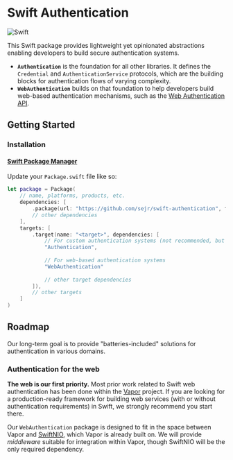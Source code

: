 # Swift Authentication

![Swift](https://github.com/sejr/swift-authentication/workflows/Swift/badge.svg)

This Swift package provides lightweight yet opinionated abstractions enabling developers to build secure authentication systems.

- **`Authentication`** is the foundation for all other libraries. It defines the `Credential` and `AuthenticationService` protocols, which are the building blocks for authentication flows of varying complexity.
- **`WebAuthentication`** builds on that foundation to help developers build web-based authentication mechanisms, such as the [Web Authentication API](https://developer.mozilla.org/en-US/docs/Web/API/Web_Authentication_API).

## Getting Started

### Installation

#### [Swift Package Manager](https://swift.org/package-manager/)

Update your `Package.swift` file like so:

```swift
let package = Package(
    // name, platforms, products, etc.
    dependencies: [
        .package(url: "https://github.com/sejr/swift-authentication", from: "x.y.z"),
        // other dependencies
    ],
    targets: [
        .target(name: "<target>", dependencies: [
            // For custom authentication systems (not recommended, but possible)
            "Authentication",
            
            // For web-based authentication systems
            "WebAuthentication"
            
            // other target dependencies
        ]),
        // other targets
    ]
)
```

## Roadmap

Our long-term goal is to provide "batteries-included" solutions for authentication in various domains.

### Authentication for the web

**The web is our first priority.** Most prior work related to Swift web authentication has been done within the [Vapor](https://vapor.codes/) project. If you are looking for a production-ready framework for building web services (with or without authentication requirements) in Swift, we strongly recommend you start there.

Our `WebAuthentication` package is designed to fit in the space between Vapor and [SwiftNIO](https://github.com/apple/swift-nio), which Vapor is already built on. We will provide _middleware_ suitable for integration within Vapor, though SwiftNIO will be the only required dependency.

